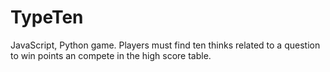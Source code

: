 TypeTen
=======

JavaScript, Python game. Players must find ten thinks related to a question to win points an compete in the high score table. 
